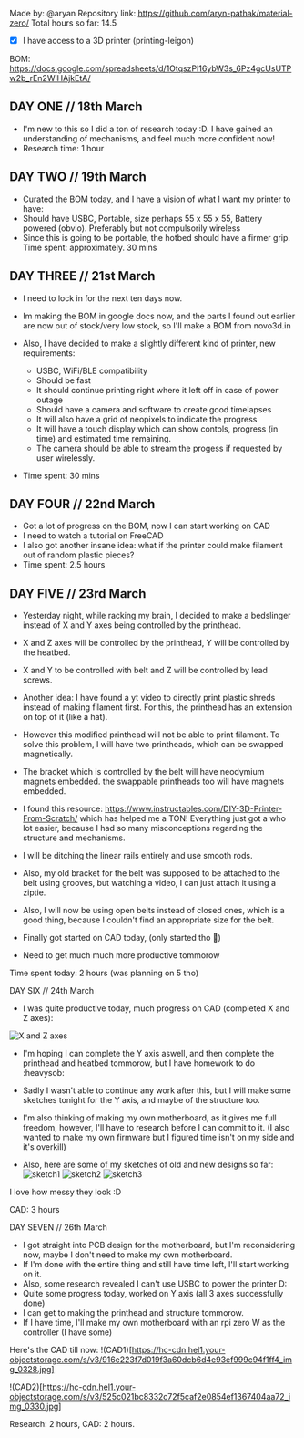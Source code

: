 Made by: @aryan
Repository link: https://github.com/aryn-pathak/material-zero/
Total hours so far: 14.5

- [x] I have access to a 3D printer (printing-leigon)

BOM: https://docs.google.com/spreadsheets/d/1OtqszPI16ybW3s_6Pz4gcUsUTPw2b_rEn2WlHAjkEtA/

## DAY ONE // 18th March
- I'm new to this so I did a ton of research today :D. I have gained an understanding of mechanisms, and feel much more confident now!
- Research time: 1 hour

## DAY TWO // 19th March
- Curated the BOM today, and I have a vision of what I want my printer to have:
- Should have USBC, Portable, size perhaps 55 x 55 x 55, Battery powered (obvio). Preferably but not compulsorily wireless
- Since this is going to be portable, the hotbed should have a firmer grip.
Time spent: approximately. 30 mins

## DAY THREE // 21st March
- I need to lock in for the next ten days now.
- Im making the BOM in google docs now, and the parts I found out earlier are now out of stock/very low stock, so I'll make a BOM from novo3d.in
- Also, I have decided to make a slightly different kind of printer, new requirements:
    - USBC, WiFi/BLE compatibility
    - Should be fast
    - It should continue printing right where it left off in case of power outage
    - Should have a camera and software to create good timelapses
    - It will also have a grid of neopixels to indicate the progress
    - It will have a touch display which can show contols, progress (in time) and estimated time remaining.
    - The camera should be able to stream the progess if requested by user wirelessly.
 
- Time spent: 30 mins

## DAY FOUR // 22nd March
- Got a lot of progress on the BOM, now I can start working on CAD
- I need to watch a tutorial on FreeCAD
- I also got another insane idea: what if the printer could make filament out of random plastic pieces?
- Time spent: 2.5 hours

## DAY FIVE // 23rd March 
- Yesterday night, while racking my brain, I decided to make a bedslinger instead of X and Y axes being controlled by the printhead.
- X and Z axes will be controlled by the printhead, Y will be controlled by the heatbed. 
- X and Y to be controlled with belt and Z will be controlled by lead screws.
- Another idea: I have found a yt video to directly print plastic shreds instead of making filament first. For this, the printhead has an extension on top of it (like a hat).
- However this modified printhead will not be able to print filament. To solve this problem, I will have two printheads, which can be swapped magnetically.
- The bracket which is controlled by the belt will have neodymium magnets embedded. the swappable printheads too will have magnets embedded.

- I found this resource: https://www.instructables.com/DIY-3D-Printer-From-Scratch/ which has helped me a TON! Everything just got a who lot easier, because I had so many misconceptions regarding the structure and mechanisms.
- I will be ditching the linear rails entirely and use smooth rods.
- Also, my old bracket for the belt was supposed to be attached to the belt using grooves, but watching a video, I can just attach it using a ziptie.
- Also, I will now be using open belts instead of closed ones, which is a good thing, because I couldn't find an appropriate size for the belt.

- Finally got started on CAD today, (only started tho 😬)
- Need to get much much more productive tommorow 

Time spent today: 2 hours (was planning on 5 tho)

DAY SIX // 24th March
- I was quite productive today, much progress on CAD (completed X and Z axes):

![X and Z axes](https://hc-cdn.hel1.your-objectstorage.com/s/v3/51154a908ddcd4e170b69a1fa0464eb5b0e29f78_img_0326.jpg)

- I'm hoping I can complete the Y axis aswell, and then complete the printhead and heatbed tommorow, but I have homework to do :heavysob:

- Sadly I wasn't able to continue any work after this, but I will make some sketches tonight for the Y axis, and maybe of the structure too.

- I'm also thinking of making my own motherboard, as it gives me full freedom, however, I'll have to research before I can commit to it. (I also wanted to make my own firmware but I figured time isn't on my side and it's overkill)

- Also, here are some of my sketches of old and new designs so far:
![sketch1](https://hc-cdn.hel1.your-objectstorage.com/s/v3/6f355e900b0061c73665333bd9642c0225e2e9a8_img_20250324_225829691_2.jpg)
![sketch2](https://hc-cdn.hel1.your-objectstorage.com/s/v3/4234bece10737d80410451c42806a35a03824194_img_20250324_225758611.jpg)
![sketch3](https://hc-cdn.hel1.your-objectstorage.com/s/v3/a2265cf7e93b79f979d287e90ee0cce002096f21_img_20250324_225712216_2.jpg)

I love how messy they look :D

CAD: 3 hours

DAY SEVEN // 26th March
- I got straight into PCB design for the motherboard, but I'm reconsidering now, maybe I don't need to make my own motherboard.
- If I'm done with the entire thing and still have time left, I'll start working on it.
- Also, some research revealed I can't use USBC to power the printer D:
- Quite some progress today, worked on Y axis (all 3 axes successfully done)
- I can get to making the printhead and structure tommorow.
- If I have time, I'll make my own motherboard with an rpi zero W as the controller (I have some)

Here's the CAD till now:
!(CAD1)[https://hc-cdn.hel1.your-objectstorage.com/s/v3/916e223f7d019f3a60dcb6d4e93ef999c94f1ff4_img_0328.jpg]

!(CAD2)[https://hc-cdn.hel1.your-objectstorage.com/s/v3/525c021bc8332c72f5caf2e0854ef1367404aa72_img_0330.jpg]

Research: 2 hours, CAD: 2 hours.
